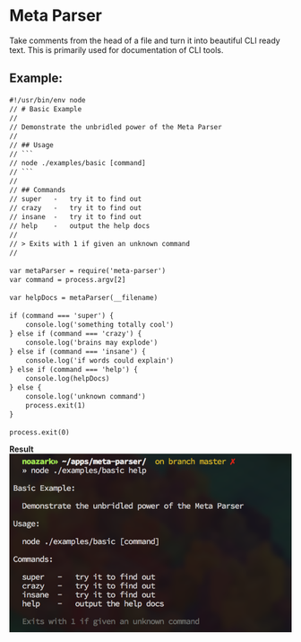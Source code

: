 Meta Parser
===========

Take comments from the head of a file and turn it into beautiful CLI ready text.
This is primarily used for documentation of CLI tools.

## Example:
```javascrpit
#!/usr/bin/env node
// # Basic Example
//
// Demonstrate the unbridled power of the Meta Parser
//
// ## Usage
// ```
// node ./examples/basic [command]
// ```
//
// ## Commands
// super   -   try it to find out
// crazy   -   try it to find out
// insane  -   try it to find out
// help    -   output the help docs
//
// > Exits with 1 if given an unknown command
//

var metaParser = require('meta-parser')
var command = process.argv[2]

var helpDocs = metaParser(__filename)

if (command === 'super') {
	console.log('something totally cool')
} else if (command === 'crazy') {
	console.log('brains may explode')
} else if (command === 'insane') {
	console.log('if words could explain')
} else if (command === 'help') {
	console.log(helpDocs)
} else {
	console.log('unknown command')
	process.exit(1)
}

process.exit(0)

```

**Result**
![Example CLI Output](screen-shot.png)
